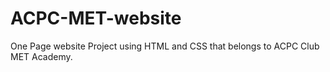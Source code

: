 # ACPC-MET-website
One Page website Project using HTML and CSS that belongs to ACPC Club MET Academy.
